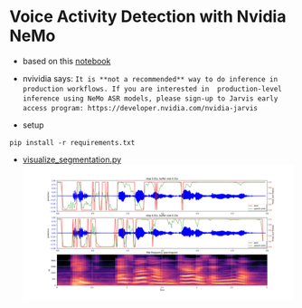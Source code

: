 # Voice Activity Detection with Nvidia NeMo
* based on this [notebook](https://github.com/NVIDIA/NeMo/blob/v1.0.0/tutorials/asr/07_Online_Offline_Microphone_VAD_Demo.ipynb)
 
* nvividia says: `It is **not a recommended** way to do inference in production workflows. If you are interested in 
  production-level inference using NeMo ASR models, please sign-up to Jarvis early access program: https://developer.nvidia.com/nvidia-jarvis`

* setup
```shell
pip install -r requirements.txt
```
* [visualize_segmentation.py](scripts/visualize_segmentation.py)
![image](images/vad_demo.png)